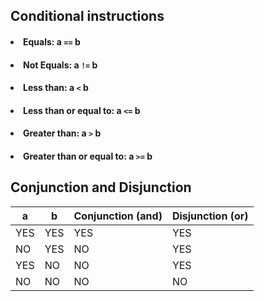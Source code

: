 ## Conditional instructions

#### <li> Equals: a `==` b </li>
#### <li> Not Equals: a `!=` b </li>
#### <li> Less than: a `<` b </li>
#### <li> Less than or equal to: a `<=` b </li>
#### <li> Greater than: a `>` b </li>
#### <li> Greater than or equal to: a `>=` b </li>

## Conjunction and Disjunction
| a   | b   | Conjunction (and) | Disjunction (or) |
|-----|-----|-------------------|------------------|
| YES | YES | YES               | YES              |
| NO  | YES | NO                | YES              |
| YES | NO  | NO                | YES              |
| NO  | NO  | NO                | NO               |

